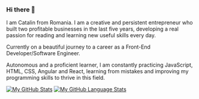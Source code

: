 ### Hi there 👋

I am Catalin from Romania. I am a creative and persistent entrepreneur who built two profitable businesses in the last five years, developing a real passion for reading and learning new useful skills every day. 

Currently on a beautiful journey to a career as a Front-End Developer/Software Engineer. 

Autonomous and a proficient learner, I am constantly
practicing JavaScript, HTML, CSS, Angular and React, learning from mistakes and improving my programming skills to thrive in this field.

[![My GitHub Stats](https://github-readme-stats.vercel.app/api/?username=catalinpascal&count_private=true&theme=tokyonight&showicons=true)]()
[![My GitHub Language Stats](https://github-readme-stats.vercel.app/api/top-langs/?username=catalinpascal&langs_count=5&theme=tokyonight)]()
